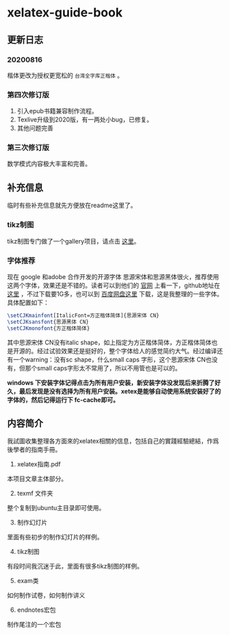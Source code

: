xelatex-guide-book
==================

## 更新日志

### 20200816

楷体更改为授权更宽松的 `台湾全字库正楷体` 。

### 第四次修订版

1. 引入epub书籍兼容制作流程。
2. Texlive升级到2020版，有一两处小bug，已修复。
3. 其他问题完善

### 第三次修订版

数学模式内容极大丰富和完善。



## 补充信息
临时有些补充信息就先方便放在readme这里了。



### tikz制图
tikz制图专门做了一个gallery项目，请点击 [这里](https://github.com/a358003542/tikz_gallery)。

### 字体推荐

现在 google 和adobe 合作开发的开源字体 思源宋体和思源黑体很火，推荐使用这两个字体，效果还是不错的。读者可以到他们的 [官网](https://source.typekit.com/source-han-serif/cn/) 上看一下，github地址在 [这里](https://github.com/adobe-fonts/source-han-serif) ，不过下载要1G多，也可以到 [百度网盘这里](https://pan.baidu.com/s/1smo7EMD) 下载，这是我整理的一些字体。具体配置如下：

```latex
\setCJKmainfont[ItalicFont=方正楷体简体]{思源宋体 CN}
\setCJKsansfont{思源黑体 CN}
\setCJKmonofont{方正楷体简体}
```

其中思源宋体 CN没有italic shape，如上指定为方正楷体简体，方正楷体简体也是开源的。经过试验效果还是挺好的，整个字体给人的感觉简约大气。经过编译还有一个warning：没有sc shape，什么small caps 字形，这个思源宋体 CN也没有，但那个small caps字形太不常用了，所以不用管也是可以的。

**windows 下安装字体记得点击为所有用户安装，新安装字体没发现后来折腾了好久，最后发现是没有选择为所有用户安装。xetex是能够自动使用系统安装好了的字体的，然后记得运行下 fc-cache即可。**

## 内容简介


我試圖收集整理各方面來的xelatex相關的信息，包括自己的實踐經驗總結，作爲後學者的指南手冊。

1. xelatex指南.pdf

本项目文章主体部分。

2. texmf 文件夹 

整个复制到ubuntu主目录即可使用。

3. 制作幻灯片

里面有些初步的制作幻灯片的样例。

 4. tikz制图

有段时间我沉迷于此，里面有很多tikz制图的样例。

 5. exam类

如何制作试卷，如何制作讲义

6. endnotes宏包

制作尾注的一个宏包



